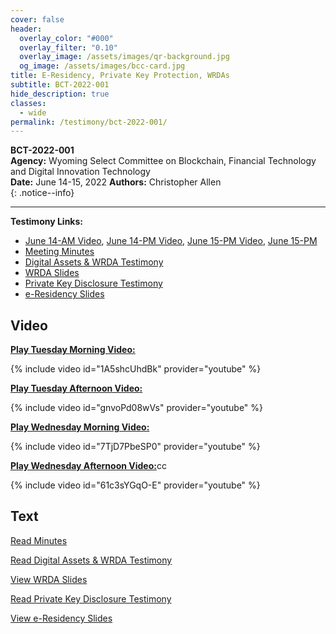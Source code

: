 ```yaml
---
cover: false
header:
  overlay_color: "#000"
  overlay_filter: "0.10"
  overlay_image: /assets/images/qr-background.jpg
  og_image: /assets/images/bcc-card.jpg
title: E-Residency, Private Key Protection, WRDAs
subtitle: BCT-2022-001
hide_description: true
classes:
  - wide
permalink: /testimony/bct-2022-001/
---
```


**BCT-2022-001**<br>
**Agency:** Wyoming Select Committee on Blockchain, Financial Technology and Digital Innovation Technology<br>
**Date:** June 14-15, 2022
**Authors:** Christopher Allen<br>
{: .notice--info}

---

**Testimony Links:**
* [June 14-AM Video](https://www.youtube.com/watch?v=1A5shcUhdBk&feature=youtu.be), [June 14-PM Video](https://www.youtube.com/watch?v=gnvoPd08wVs), [June 15-PM Video](https://www.youtube.com/watch?v=7TjD7PbeSP0&feature=youtu.be), [June 15-PM](https://www.youtube.com/watch?v=61c3sYGqO-E)
* [Meeting Minutes](https://wyoleg.gov/InterimCommittee/2022/S19-20220614830MeetingMinutes.pdf)
* [Digital Assets & WRDA Testimony](https://wyoleg.gov/InterimCommittee/2022/S19-2022061408-02DigitalAssetsandWRDA.pdf)
* [WRDA Slides](https://wyoleg.gov/InterimCommittee/2022/S19-2022061408-03WyomingWRDASlides.pdf)
* [Private Key Disclosure Testimony](https://wyoleg.gov/InterimCommittee/2022/S19-2022061413-02DigitalIdentityPrivacyeResidencyandPrivateKeyDisclosure.pdf)
* [e-Residency Slides](https://wyoleg.gov/InterimCommittee/2022/S19-2022061413-03WyomingeResidencySlides.pdf)

## Video

[**Play Tuesday Morning Video:**](https://www.youtube.com/watch?v=1A5shcUhdBk&feature=youtu.be)

{% include video id="1A5shcUhdBk" provider="youtube" %}

[**Play Tuesday Afternoon Video:**](https://www.youtube.com/watch?v=gnvoPd08wVs)

{% include video id="gnvoPd08wVs" provider="youtube" %}

[**Play Wednesday Morning Video:**](https://www.youtube.com/watch?v=7TjD7PbeSP0&feature=youtu.be)

{% include video id="7TjD7PbeSP0" provider="youtube" %}

[**Play Wednesday Afternoon Video:**](https://www.youtube.com/watch?v=61c3sYGqO-E)cc

{% include video id="61c3sYGqO-E" provider="youtube" %}

## Text

[Read Minutes](https://wyoleg.gov/InterimCommittee/2022/S19-20220614830MeetingMinutes.pdf)

<a href="https://wyoleg.gov/InterimCommittee/2022/S19-2022061408-02DigitalAssetsandWRDA.pdf">Read Digital Assets & WRDA Testimony</a>

<a href="https://wyoleg.gov/InterimCommittee/2022/S19-2022061408-03WyomingWRDASlides.pdf">View WRDA Slides</a>

<a href="https://wyoleg.gov/InterimCommittee/2022/S19-2022061413-02DigitalIdentityPrivacyeResidencyandPrivateKeyDisclosure.pdf">Read Private Key Disclosure Testimony</a>

<a href="https://wyoleg.gov/InterimCommittee/2022/S19-2022061413-03WyomingeResidencySlides.pdf">View e-Residency Slides</a>

